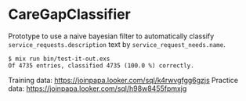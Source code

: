 # CareGapClassifier

Prototype to use a naive bayesian filter to automatically classify
`service_requests.description` text by `service_request_needs.name`.

```
$ mix run bin/test-it-out.exs
Of 4735 entries, classified 4735 (100.0 %) correctly.
```

Training data: https://joinpapa.looker.com/sql/k4rwvgfgg6gzjs
Practice data: https://joinpapa.looker.com/sql/h98w8455fpmxjg
